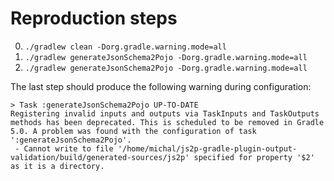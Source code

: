 # Reproduction steps

0. `./gradlew clean -Dorg.gradle.warning.mode=all`
0. `./gradlew generateJsonSchema2Pojo -Dorg.gradle.warning.mode=all`
0. `./gradlew generateJsonSchema2Pojo -Dorg.gradle.warning.mode=all`

The last step should produce the following warning during configuration:
```
> Task :generateJsonSchema2Pojo UP-TO-DATE
Registering invalid inputs and outputs via TaskInputs and TaskOutputs methods has been deprecated. This is scheduled to be removed in Gradle 5.0. A problem was found with the configuration of task ':generateJsonSchema2Pojo'.
 - Cannot write to file '/home/michal/js2p-gradle-plugin-output-validation/build/generated-sources/js2p' specified for property '$2' as it is a directory.
```

